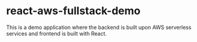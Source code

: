 # react-aws-fullstack-demo
This is a demo application where the backend is built upon AWS serverless services and frontend is built with React.
